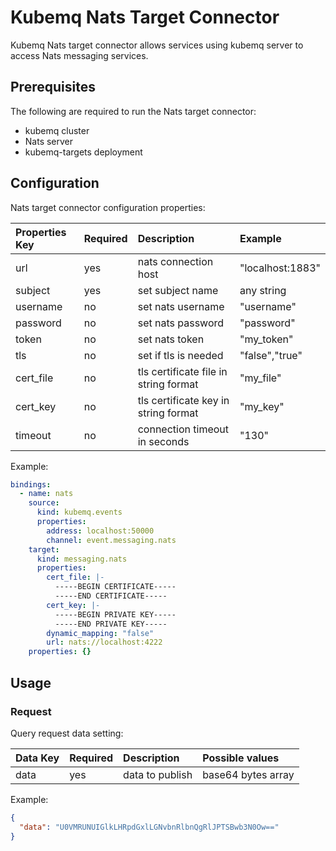 # Kubemq Nats Target Connector

Kubemq Nats target connector allows services using kubemq server to access Nats messaging services.

## Prerequisites
The following are required to run the Nats target connector:

- kubemq cluster
- Nats server
- kubemq-targets deployment

## Configuration

Nats target connector configuration properties:

| Properties Key                  | Required | Description                                             | Example                                                                |
|:--------------------------------|:---------|:--------------------------------------------------------|:-----------------------------------------------------------------------|
| url                             | yes      | nats connection host                                    | "localhost:1883" |
| subject                         | yes      | set subject name                                        | any string |
| username                        | no       | set nats username                                       | "username" |
| password                        | no       | set nats password                                       | "password" |
| token                           | no       | set nats token                                          | "my_token" |
| tls                             | no       | set if tls is needed                                    | "false","true" |
| cert_file                       | no       | tls certificate file in string format                   | "my_file" |
| cert_key                        | no       | tls certificate key in string format                    | "my_key"  |
| timeout                         | no       | connection timeout in seconds                           | "130"  |


Example:

```yaml
bindings:
  - name: nats
    source:
      kind: kubemq.events
      properties:
        address: localhost:50000
        channel: event.messaging.nats
    target:
      kind: messaging.nats
      properties:
        cert_file: |-
          -----BEGIN CERTIFICATE-----
          -----END CERTIFICATE-----
        cert_key: |-
          -----BEGIN PRIVATE KEY-----
          -----END PRIVATE KEY-----
        dynamic_mapping: "false"
        url: nats://localhost:4222
    properties: {}

```

## Usage

### Request


Query request data setting:

| Data Key          | Required | Description                               | Possible values    |
|:------------------|:---------|:------------------------------------------|:-------------------|
| data              | yes      | data to publish                           | base64 bytes array |

Example:


```json
{
  "data": "U0VMRUNUIGlkLHRpdGxlLGNvbnRlbnQgRlJPTSBwb3N0Ow=="
}
```

